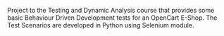 Project to the Testing and Dynamic Analysis course that provides some basic Behaviour Driven Development tests for an OpenCart E-Shop. The Test Scenarios are developed in Python using Selenium module.